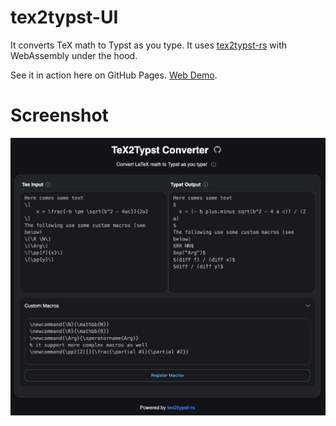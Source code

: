 # tex2typst-UI

It converts TeX math to Typst as you type. It uses [tex2typst-rs](https://crates.io/crates/tex2typst-rs) with
WebAssembly under the hood.

See it in action here on GitHub
Pages. [Web Demo](https://unpredictability.github.io/tex2typst-UI/).

# Screenshot

![Screenshot](screenshot.png)
